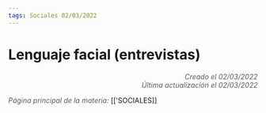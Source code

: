 ```yaml
---
tags: Sociales 02/03/2022
---
```


# Lenguaje facial (entrevistas)
<div style="text-align: right; opacity: 0.7; font-style: italic;">Creado el 02/03/2022</div>
<div style="text-align: right; opacity: 0.7; font-style: italic;">Última actualización el 02/03/2022</div>



<span style="opacity: 0.7; font-style: italic;">Página principal de la materia:</span> [['SOCIALES]]